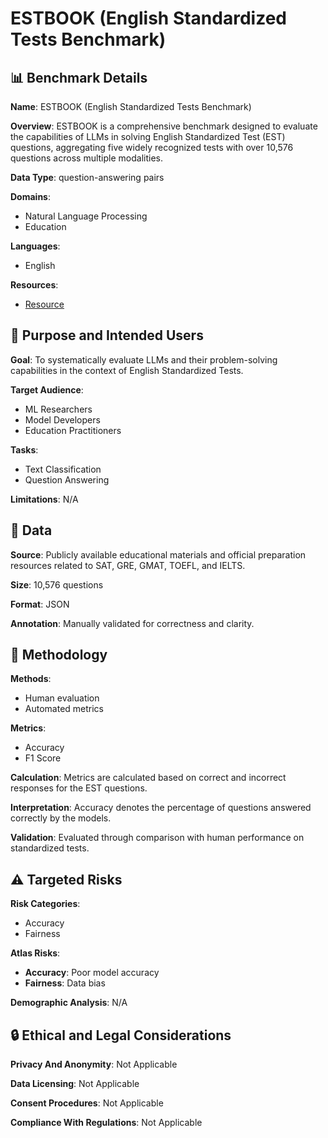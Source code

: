 # ESTBOOK (English Standardized Tests Benchmark)

## 📊 Benchmark Details

**Name**: ESTBOOK (English Standardized Tests Benchmark)

**Overview**: ESTBOOK is a comprehensive benchmark designed to evaluate the capabilities of LLMs in solving English Standardized Test (EST) questions, aggregating five widely recognized tests with over 10,576 questions across multiple modalities.

**Data Type**: question-answering pairs

**Domains**:
- Natural Language Processing
- Education

**Languages**:
- English

**Resources**:
- [Resource](https://arxiv.org/abs/2505.17056)

## 🎯 Purpose and Intended Users

**Goal**: To systematically evaluate LLMs and their problem-solving capabilities in the context of English Standardized Tests.

**Target Audience**:
- ML Researchers
- Model Developers
- Education Practitioners

**Tasks**:
- Text Classification
- Question Answering

**Limitations**: N/A

## 💾 Data

**Source**: Publicly available educational materials and official preparation resources related to SAT, GRE, GMAT, TOEFL, and IELTS.

**Size**: 10,576 questions

**Format**: JSON

**Annotation**: Manually validated for correctness and clarity.

## 🔬 Methodology

**Methods**:
- Human evaluation
- Automated metrics

**Metrics**:
- Accuracy
- F1 Score

**Calculation**: Metrics are calculated based on correct and incorrect responses for the EST questions.

**Interpretation**: Accuracy denotes the percentage of questions answered correctly by the models.

**Validation**: Evaluated through comparison with human performance on standardized tests.

## ⚠️ Targeted Risks

**Risk Categories**:
- Accuracy
- Fairness

**Atlas Risks**:
- **Accuracy**: Poor model accuracy
- **Fairness**: Data bias

**Demographic Analysis**: N/A

## 🔒 Ethical and Legal Considerations

**Privacy And Anonymity**: Not Applicable

**Data Licensing**: Not Applicable

**Consent Procedures**: Not Applicable

**Compliance With Regulations**: Not Applicable
